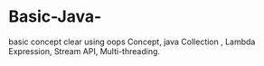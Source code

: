 # Basic-Java-
basic concept clear using oops Concept, java Collection , Lambda Expression, Stream API, Multi-threading.
